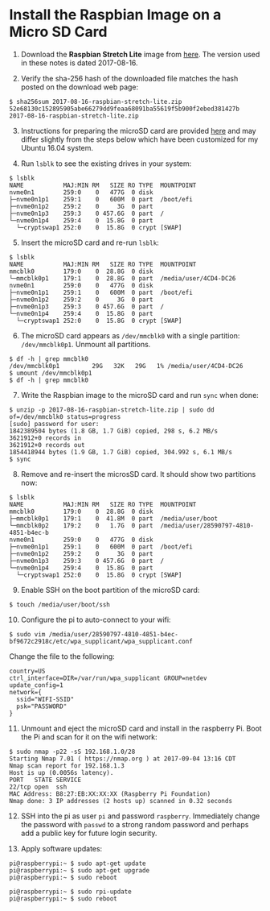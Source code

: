 # Install the Raspbian Image on a Micro SD Card

1. Download the **Raspbian Stretch Lite** image from [here](https://www.raspberrypi.org/downloads/raspbian/).  The version used in these notes is dated 2017-08-16.

2. Verify the sha-256 hash of the downloaded file matches the hash posted on the download web page:
```
$ sha256sum 2017-08-16-raspbian-stretch-lite.zip
52e68130c152895905abe66279dd9feaa68091ba55619f5b900f2ebed381427b  2017-08-16-raspbian-stretch-lite.zip
```

3. Instructions for preparing the microSD card are provided [here](https://www.raspberrypi.org/documentation/installation/installing-images/linux.md) and may differ slightly from the steps below which have been customized for my Ubuntu 16.04 system.

4. Run `lsblk` to see the existing drives in your system:
```
$ lsblk
NAME           MAJ:MIN RM   SIZE RO TYPE  MOUNTPOINT
nvme0n1        259:0    0   477G  0 disk  
├─nvme0n1p1    259:1    0   600M  0 part  /boot/efi
├─nvme0n1p2    259:2    0     3G  0 part  
├─nvme0n1p3    259:3    0 457.6G  0 part  /
└─nvme0n1p4    259:4    0  15.8G  0 part  
  └─cryptswap1 252:0    0  15.8G  0 crypt [SWAP]
```

5. Insert the microSD card and re-run `lsblk`:
```
$ lsblk
NAME           MAJ:MIN RM   SIZE RO TYPE  MOUNTPOINT
mmcblk0        179:0    0  28.8G  0 disk  
└─mmcblk0p1    179:1    0  28.8G  0 part  /media/user/4CD4-DC26
nvme0n1        259:0    0   477G  0 disk  
├─nvme0n1p1    259:1    0   600M  0 part  /boot/efi
├─nvme0n1p2    259:2    0     3G  0 part  
├─nvme0n1p3    259:3    0 457.6G  0 part  /
└─nvme0n1p4    259:4    0  15.8G  0 part  
  └─cryptswap1 252:0    0  15.8G  0 crypt [SWAP]
```

6. The microSD card appears as `/dev/mmcblk0` with a single partition: `/dev/mmcblk0p1`.  Unmount all partitions.
```
$ df -h | grep mmcblk0
/dev/mmcblk0p1         29G   32K   29G   1% /media/user/4CD4-DC26
$ umount /dev/mmcblk0p1
$ df -h | grep mmcblk0
```

7. Write the Raspbian image to the microSD card and run `sync` when done:
```
$ unzip -p 2017-08-16-raspbian-stretch-lite.zip | sudo dd of=/dev/mmcblk0 status=progress
[sudo] password for user:
1842389504 bytes (1.8 GB, 1.7 GiB) copied, 298 s, 6.2 MB/s
3621912+0 records in
3621912+0 records out
1854418944 bytes (1.9 GB, 1.7 GiB) copied, 304.992 s, 6.1 MB/s
$ sync
```

8. Remove and re-insert the microsSD card.  It should show two partitions now:
```
$ lsblk
NAME           MAJ:MIN RM   SIZE RO TYPE  MOUNTPOINT
mmcblk0        179:0    0  28.8G  0 disk  
├─mmcblk0p1    179:1    0  41.8M  0 part  /media/user/boot
└─mmcblk0p2    179:2    0   1.7G  0 part  /media/user/28590797-4810-4851-b4ec-b
nvme0n1        259:0    0   477G  0 disk  
├─nvme0n1p1    259:1    0   600M  0 part  /boot/efi
├─nvme0n1p2    259:2    0     3G  0 part  
├─nvme0n1p3    259:3    0 457.6G  0 part  /
└─nvme0n1p4    259:4    0  15.8G  0 part  
  └─cryptswap1 252:0    0  15.8G  0 crypt [SWAP]
```

9. Enable SSH on the boot partition of the microSD card:
```
$ touch /media/user/boot/ssh
```

10. Configure the pi to auto-connect to your wifi:
```
$ sudo vim /media/user/28590797-4810-4851-b4ec-bf9672c2918c/etc/wpa_supplicant/wpa_supplicant.conf
```
Change the file to the following:
```
country=US
ctrl_interface=DIR=/var/run/wpa_supplicant GROUP=netdev
update_config=1
network={
  ssid="WIFI-SSID"
  psk="PASSWORD"
}
```

11. Unmount and eject the microSD card and install in the raspberry Pi.  Boot the Pi and scan for it on the wifi network:
```
$ sudo nmap -p22 -sS 192.168.1.0/28
Starting Nmap 7.01 ( https://nmap.org ) at 2017-09-04 13:16 CDT
Nmap scan report for 192.168.1.3
Host is up (0.0056s latency).
PORT   STATE SERVICE
22/tcp open  ssh
MAC Address: B8:27:EB:XX:XX:XX (Raspberry Pi Foundation)
Nmap done: 3 IP addresses (2 hosts up) scanned in 0.32 seconds
```

12. SSH into the pi as user `pi` and password `raspberry`.  Immediately change the password with `passwd` to a strong random password and perhaps add a public key for future login security.

13. Apply software updates:
```
pi@raspberrypi:~ $ sudo apt-get update
pi@raspberrypi:~ $ sudo apt-get upgrade
pi@raspberrypi:~ $ sudo reboot
```
```
pi@raspberrypi:~ $ sudo rpi-update
pi@raspberrypi:~ $ sudo reboot
```
